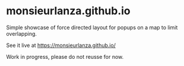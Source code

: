 # monsieurlanza.github.io

Simple showcase of force directed layout for popups on a map to limit overlapping.

See it live at https://monsieurlanza.github.io/

Work in progress, please do not reusse for now. 
